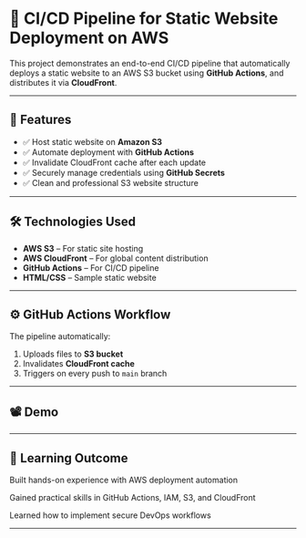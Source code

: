 # 🚀 CI/CD Pipeline for Static Website Deployment on AWS

This project demonstrates an end-to-end CI/CD pipeline that automatically deploys a static website to an AWS S3 bucket using **GitHub Actions**, and distributes it via **CloudFront**.


---

## 📌 Features

- ✅ Host static website on **Amazon S3**
- ✅ Automate deployment with **GitHub Actions**
- ✅ Invalidate CloudFront cache after each update
- ✅ Securely manage credentials using **GitHub Secrets**
- ✅ Clean and professional S3 website structure

---

## 🛠️ Technologies Used

- **AWS S3** – For static site hosting  
- **AWS CloudFront** – For global content distribution  
- **GitHub Actions** – For CI/CD pipeline  
- **HTML/CSS** – Sample static website

---
## ⚙️ GitHub Actions Workflow

The pipeline automatically:

1. Uploads files to **S3 bucket**
2. Invalidates **CloudFront cache**
3. Triggers on every push to `main` branch

---

## 📽️ Demo

---

## 🧠 Learning Outcome

Built hands-on experience with AWS deployment automation

Gained practical skills in GitHub Actions, IAM, S3, and CloudFront

Learned how to implement secure DevOps workflows

---

